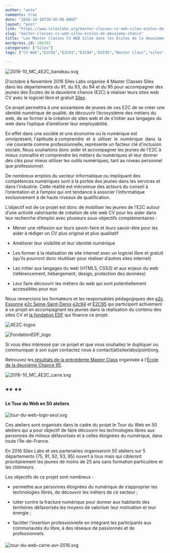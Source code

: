 ```yaml
---
author: "anto"
comments: true
date: "2016-10-10T20:56:06.000Z"
layout: "post"
link: "https://www.silexlabs.org/master-classes-cv-web-silex-ecoles-de-deuxieme-chance/"
slug: "master-classes-cv-web-silex-ecoles-de-deuxieme-chance"
title: "Les Master Classes CV WEB Silex dans les Écoles de la deuxième chance"
wordpress_id: 206362
categories: ["Silex"]
tags: ["CV Web","E2C91","E2C93","E2C94","E2C95","Master Class","silex","silexV2","site web CV"]

---
```

![2016-10_MC_4E2C_bandeau.svg](https://www.silexlabs.org/wp-content/uploads/2016/08/2016-10_MC_4E2C_bandeau.svg_-687x158.png)

D’octobre à Novembre 2016 Silex Labs organise 4 Master Classes Silex dans les départements du 91, du 93, du 94 et du 95 pour accompagner des jeunes des Écoles de la deuxième chance (E2C) à réaliser leurs sites web CV avec le logiciel libre et gratuit [Silex](https://www.silex.me/).

Ce projet permettra à une soixantaine de jeunes de ces E2C de se créer une identité numérique de qualité, de découvrir l’écosystème des métiers du web, de se former à la création de sites web et de s’initier aux langages du web dans l’optique d’améliorer leur employabilité.

En effet dans une société et une économie où le numérique est omniprésent, l'aptitude à comprendre  et  à  utiliser  le  numérique  dans  la  vie courante comme professionnelle, représente un facteur clé d’inclusion sociale. Nous souhaitons donc aider et accompagner les jeunes de l'E2C à mieux connaître et comprendre les métiers du numériques et leur donner des clés pour mieux utiliser les outils numériques, tant au niveau personnel que professionnel.

De nombreux emplois du secteur informatique ou impliquant des compétences numériques sont à la portée des jeunes dans les services et dans l’industrie. Cette réalité est méconnue des acteurs du conseil à l’orientation et à l’emploi qui ont tendance à associer l’informatique exclusivement à de hauts niveaux de qualification.

L’objectif est de ce projet est donc de mobiliser les jeunes de l’E2C autour d’une activité valorisante de création de site web CV pour les aider dans leur recherche d’emploi avec plusieurs sous-objectifs complémentaires :




  * Mener une réflexion sur leurs savoir-faire et leurs savoir-être pour les aider à rédiger un CV plus original et plus qualitatif


  * Améliorer leur visibilité et leur identité numérique


  * Les former à la réalisation de site internet avec un logiciel libre et gratuit (qu’ils pourront donc réutiliser pour réaliser d’autres sites internet)


  * Les initier aux langages du web (HTML5, CSS3) et aux enjeux du web (référencement, hébergement, design, protection des données)


  * Leur faire découvrir les métiers du web qui sont potentiellement accessibles pour eux


Nous remercions les formateurs et les responsables pédagogiques des [e2c Essonne](http://www.e2c-essonne.org/) [e2c Seine-Saint-Denis](http://www.e2c93.fr/) [e2c94](http://www.e2c94.com/) et [E2C95](http://www.e2c95.com/) qui participent activement à ce projet en accompagnant les jeunes dans la réalisation du contenu des sites CV et [la fondation EDF](http://fondation.edf.com/) qui finance ce projet.

![4E2C-logos](https://www.silexlabs.org/wp-content/uploads/2016/08/4E2C-logos.png)

![FondationEDF_logo](https://www.silexlabs.org/wp-content/uploads/2016/08/FondationEDF_logo-687x120.jpg)

Si vous êtes intéressé par ce projet et que vous souhaitez le dupliquer ou communiquer à son sujet contactez nous à contact(at)silexlabs(point)org.

Retrouvez les[ résultats de la précédente Master Class](http://www.e2c95.com/masterclass-les-cheffes-du-cv-web/) organisée à l’[École de la deuxième Chance 95](http://www.e2c95.com/).

![2016-10_MC_4E2C_carre.svg](https://www.silexlabs.org/wp-content/uploads/2016/08/2016-10_MC_4E2C_carre.svg_.png)


## ** **




#### Le Tour du Web en 50 ateliers


![tour-du-web-logo-seul.svg](https://www.silexlabs.org/wp-content/uploads/2016/04/tour-du-web-logo-seul.svg_.png)

Ces ateliers sont organisés dans le cadre du projet le Tour du Web en 50 ateliers qui a pour objectif de faire découvrir les technologies libres aux personnes de milieux défavorisés et à celles éloignées du numérique, dans toute l’Île-de-France.

En 2016 Silex Labs et ses partenaires organiseront 50 ateliers sur 5 départements (75, 91, 92, 93, 95) ouvert à tous mais qui cibleront prioritairement les jeunes de moins de 25 ans sans formation particulière et les chômeurs.

Les objectifs de ce projet sont nombreux :




  * permettre aux personnes éloignées du numérique de s’approprier les technologies libres, de découvrir les métiers de ce secteur ;


  * lutter contre la fracture numérique pour donner aux habitants des territoires défavorisés les moyens de valoriser leur motivation et leur énergie ;


  * faciliter l’insertion professionnelle en intégrant les participants aux communautés du libre, à des réseaux de passionnés et de professionnels.




####




![tour-du-web-carre-avr-2016.svg](https://www.silexlabs.org/wp-content/uploads/2016/04/tour-du-web-carre-avr-2016.svg_-1.png)

